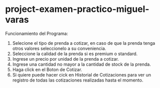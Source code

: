# project-examen-practico-miguel-varas

Funcionamiento del Programa:

1. Selecione el tipo de prenda a cotizar, en caso de que la prenda tenga otros valores seleccionelo a su conveniencia.
2. Seleccione la calidad de la prenda si es premium o standard.
3. Ingrese un precio por unidad de la prenda a cotizar.
4. Ingrese una cantidad no mayor a la cantidad de stock de la prenda.
5. Haga click en el Boton de Cotizar.
6. Si quiere puede hacer cick en Historial de Cotizaciones para ver un registro de todas las cotizaciones realizadas hasta el momento. 